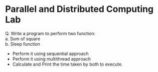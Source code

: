# Parallel and Distributed Computing Lab
   Q. Write a program to perform two function: <br>
   a. Sum of square<br>
   b. Sleep function<br>


  - Perform it using sequential approach
  - Perform it using multithread approach
  - Calculate and Print the time taken by both to execute.
